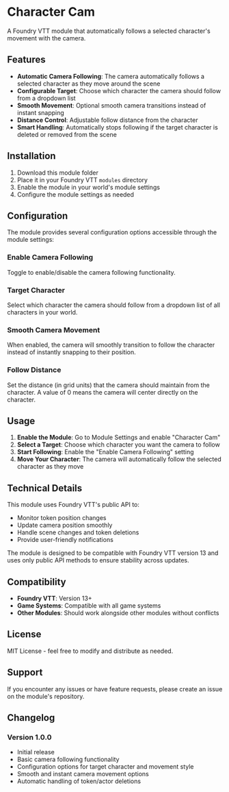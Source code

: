 # Character Cam

A Foundry VTT module that automatically follows a selected character's movement with the camera.

## Features

- **Automatic Camera Following**: The camera automatically follows a selected character as they move around the scene
- **Configurable Target**: Choose which character the camera should follow from a dropdown list
- **Smooth Movement**: Optional smooth camera transitions instead of instant snapping
- **Distance Control**: Adjustable follow distance from the character
- **Smart Handling**: Automatically stops following if the target character is deleted or removed from the scene

## Installation

1. Download this module folder
2. Place it in your Foundry VTT `modules` directory
3. Enable the module in your world's module settings
4. Configure the module settings as needed

## Configuration

The module provides several configuration options accessible through the module settings:

### Enable Camera Following
Toggle to enable/disable the camera following functionality.

### Target Character
Select which character the camera should follow from a dropdown list of all characters in your world.

### Smooth Camera Movement
When enabled, the camera will smoothly transition to follow the character instead of instantly snapping to their position.

### Follow Distance
Set the distance (in grid units) that the camera should maintain from the character. A value of 0 means the camera will center directly on the character.

## Usage

1. **Enable the Module**: Go to Module Settings and enable "Character Cam"
2. **Select a Target**: Choose which character you want the camera to follow
3. **Start Following**: Enable the "Enable Camera Following" setting
4. **Move Your Character**: The camera will automatically follow the selected character as they move

## Technical Details

This module uses Foundry VTT's public API to:
- Monitor token position changes
- Update camera position smoothly
- Handle scene changes and token deletions
- Provide user-friendly notifications

The module is designed to be compatible with Foundry VTT version 13 and uses only public API methods to ensure stability across updates.

## Compatibility

- **Foundry VTT**: Version 13+
- **Game Systems**: Compatible with all game systems
- **Other Modules**: Should work alongside other modules without conflicts

## License

MIT License - feel free to modify and distribute as needed.

## Support

If you encounter any issues or have feature requests, please create an issue on the module's repository.

## Changelog

### Version 1.0.0
- Initial release
- Basic camera following functionality
- Configuration options for target character and movement style
- Smooth and instant camera movement options
- Automatic handling of token/actor deletions 
